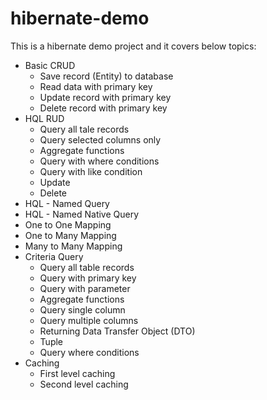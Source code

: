 # hibernate-demo
This is a hibernate demo project and it covers below topics:
- Basic CRUD
  - Save record (Entity) to database
  - Read data with primary key
  - Update record with primary key
  - Delete record with primary key
- HQL RUD
  - Query all tale records
  - Query selected columns only
  - Aggregate functions
  - Query with where conditions
  - Query with like condition
  - Update
  - Delete
- HQL - Named Query
- HQL - Named Native Query
- One to One Mapping
- One to Many Mapping
- Many to Many Mapping
- Criteria Query
  - Query all table records
  - Query with primary key
  - Query with parameter
  - Aggregate functions
  - Query single column
  - Query multiple columns
  - Returning Data Transfer Object (DTO)
  - Tuple
  - Query where conditions
- Caching 
  - First level caching
  - Second level caching
